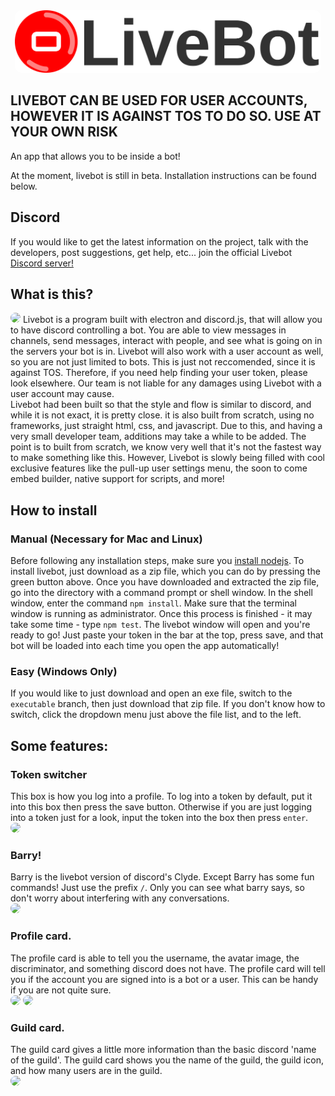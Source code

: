<center><img src='resources/icons/logoLarge.svg' height='100px' style='border-radius: 10px;'/></center>

## LIVEBOT CAN BE USED FOR USER ACCOUNTS, HOWEVER IT IS AGAINST TOS TO DO SO. USE AT YOUR OWN RISK
An app that allows you to be inside a bot!

At the moment, livebot is still in beta. Installation instructions can be found below.

## Discord
If you would like to get the latest information on the project, talk with the developers, post suggestions, get help, etc... join the official Livebot [Discord server!](https://discord.gg/TMUc8Bs)

## What is this?
<img src='https://i.imgur.com/SUsqAhl.png' height='300px' style='border-radius: 10px;'/>
Livebot is a program built with electron and discord.js, that will allow you to have discord controlling a bot. You are able to view messages in channels, send messages, interact with people, and see what is going on in the servers your bot is in. Livebot will also work with a user account as well, so you are not just limited to bots. This is just not reccomended, since it is against TOS. Therefore, if you need help finding your user token, please look elsewhere. Our team is not liable for any damages using Livebot with a user account may cause.
</br>
Livebot had been built so that the style and flow is similar to discord, and while it is not exact, it is pretty close. it is also built from scratch, using no frameworks, just straight html, css, and javascript. Due to this, and having a very small developer team, additions may take a while to be added. The point is to built from scratch, we know very well that it's not the fastest way to make something like this. However, Livebot is slowly being filled with cool exclusive features like the pull-up user settings menu, the soon to come embed builder, native support for scripts, and more!

## How to install
### Manual (Necessary for Mac and Linux)
Before following any installation steps, make sure you [install nodejs](https://nodejs.org/en/).
To install livebot, just download as a zip file, which you can do by pressing the green button above. Once you have downloaded and extracted the zip file, go into the directory with a command prompt or shell window. In the shell window, enter the command `npm install`. Make sure that the terminal window is running as administrator. Once this process is finished - it may take some time - type `npm test`. The livebot window will open and you're ready to go! Just paste your token in the bar at the top, press save, and that bot will be loaded into each time you open the app automatically!
### Easy (Windows Only)
If you would like to just download and open an exe file, switch to the `executable` branch, then just download that zip file. If you don't know how to switch, click the dropdown menu just above the file list, and to the left.

## Some features:
### Token switcher
This box is how you log into a profile. To log into a token by default, put it into this box then press the save button. Otherwise if you are just logging into a token just for a look, input the token into the box then press `enter`.<br>
<img src='https://i.imgur.com/dbWcX2O.png' style='border-radius: 10px;'>
</br>

### Barry!
Barry is the livebot version of discord's Clyde. Except Barry has some fun commands! Just use the prefix `/`. Only you can see what barry says, so don't worry about interfering with any conversations. <br>
<img src='https://i.imgur.com/PGInuit.png' style='border-radius: 10px;'>

### Profile card.
The profile card is able to tell you the username, the avatar image, the discriminator, and something discord does not have. The profile card will tell you if the account you are signed into is a bot or a user. This can be handy if you are not quite sure. <br>
<img src='https://i.imgur.com/CXWnkQl.png' style='border-radius: 10px;'>
<img src='https://i.imgur.com/EZH16A7.png' style='border-radius: 10px;'>

### Guild card.
The guild card gives a little more information than the basic discord 'name of the guild'. The guild card shows you the name of the guild, the guild icon, and how many users are in the guild. <br>
<img src='https://i.imgur.com/vFAdjEr.png' style='border-radius: 10px;'>
